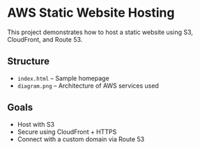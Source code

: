 # AWS Static Website Hosting

This project demonstrates how to host a static website using S3, CloudFront, and Route 53.

## Structure

- `index.html` – Sample homepage
- `diagram.png` – Architecture of AWS services used

## Goals

- Host with S3
- Secure using CloudFront + HTTPS
- Connect with a custom domain via Route 53
